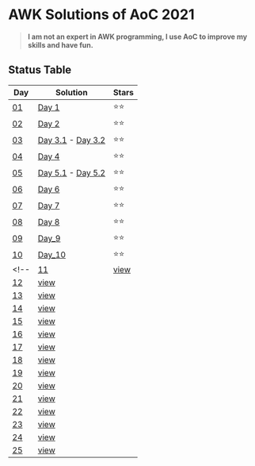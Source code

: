 # AWK Solutions of AoC 2021

> **I am not an expert in AWK programming, I use AoC to improve my skills and have fun.**

## Status Table

|Day|Solution|Stars|
|---|---|---|
|[01](https://adventofcode.com/2021/day/1)|[Day 1](2021-1/2021_1.awk)|⭐⭐|
|[02](https://adventofcode.com/2021/day/2)|[Day 2](2021-2/2021_2.awk)|⭐⭐|
|[03](https://adventofcode.com/2021/day/3)|[Day 3.1](2021-3/2021_3_1.awk) - [Day 3.2](2021-3/2021_3_2.awk)|⭐⭐|
|[04](https://adventofcode.com/2021/day/4)|[Day 4](2021-4/2021_4.awk)|⭐⭐|
|[05](https://adventofcode.com/2021/day/5)|[Day 5.1](2021-5/2021_5_1.awk) - [Day 5.2](2021-5/2021_5_2.awk)|⭐⭐|
|[06](https://adventofcode.com/2021/day/6)|[Day 6](2021-6/2021_6.awk)|⭐⭐|
|[07](https://adventofcode.com/2021/day/7)|[Day 7](2021-7/2021_7.awk)|⭐⭐|
|[08](https://adventofcode.com/2021/day/8)|[Day 8](2021-8/2021_8.awk)|⭐⭐|
|[09](https://adventofcode.com/2021/day/9)|[Day_9](2021-9/2021_9.awk)|⭐⭐|
|[10](https://adventofcode.com/2021/day/10)|[Day_10](2021-10/2021_10.awk)|⭐⭐|
<!--|[11](https://adventofcode.com/2021/day/11)|[view](solutions/day11.rb)||
|[12](https://adventofcode.com/2021/day/12)|[view](solutions/day12.rb)||
|[13](https://adventofcode.com/2021/day/13)|[view](solutions/day13.rb)||
|[14](https://adventofcode.com/2021/day/14)|[view](solutions/day14.rb)||
|[15](https://adventofcode.com/2021/day/15)|[view](solutions/day15.rb)||
|[16](https://adventofcode.com/2021/day/16)|[view](solutions/day16.rb)||
|[17](https://adventofcode.com/2021/day/17)|[view](solutions/day17.rb)||
|[18](https://adventofcode.com/2021/day/18)|[view](solutions/day18.rb)||
|[19](https://adventofcode.com/2021/day/19)|[view](solutions/day19.rb)||
|[20](https://adventofcode.com/2021/day/20)|[view](solutions/day20.rb)||
|[21](https://adventofcode.com/2021/day/21)|[view](solutions/day21.rb)||
|[22](https://adventofcode.com/2021/day/22)|[view](solutions/day22.rb)||
|[23](https://adventofcode.com/2021/day/23)|[view](solutions/day23.rb)||
|[24](https://adventofcode.com/2021/day/24)|[view](solutions/day24.rb)||
|[25](https://adventofcode.com/2021/day/25)|[view](solutions/day25.rb)||-->

